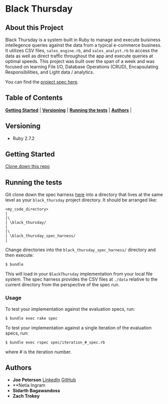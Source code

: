# Black Thursday
## About this Project
Black Thursday is a system built in Ruby to manage and execute buisiness intellegence queries against the data from a typical e-commerce business. It utilizes CSV files, `sales_engine.rb`, and `sales_analyst.rb` to access the data as well as direct traffic throughout the app and execute queries at optimal speeds. This project was built over the span of a week and was focused on learning File I/O, Database Operations (CRUD), Encapsulating Responsibilities, and Light data / analytics.

You can find the [project spec here](http://backend.turing.io/module1/projects/black_thursday/).
## Table of Contents
[**Getting Started**](#getting-started) |
[**Versioning**](#versioning) |
[**Running the tests**](#running-the-tests) |
[**Authors**](#authors) |
## Versioning
- Ruby 2.7.2
## Getting Started
[Clone down this repo](https://github.com/JoePeterson51/black_thursday)

## Running the tests
Git clone down the spec harness [here](https://github.com/turingschool/black_thursday_spec_harness) into a directory that lives at the same level as your `black_thursday` project directory. It should be arranged like:

    <my_code_directory>
    |
    |\
    | \black_thursday/
    |
    |\
    | \black_thursday_spec_harness/
    |

Change directories into the `black_thursday_spec_harness/` directory and then execute:

    $ bundle

This will load in your `BlackThursday` implementation from your local file system. The spec harness provides the CSV files at `./data` relative to the current directory from the perspective of the spec run.
### Usage

To test your implementation against the evaluation specs, run:

    $ bundle exec rake spec

To test your implementation against a single iteration of the evaluation specs, run:

    $ bundle exec rspec spec/iteration_#_spec.rb

where # is the iteration number.
## Authors
- **Joe Peterson**
  [LinkedIn](https://www.linkedin.com/in/joe-peterson-14718220b/)
  [GitHub](https://github.com/JoePeterson51)
- **Netia Ingram
- **Sidarth Bagawandoss**
- **Zach Trokey**


